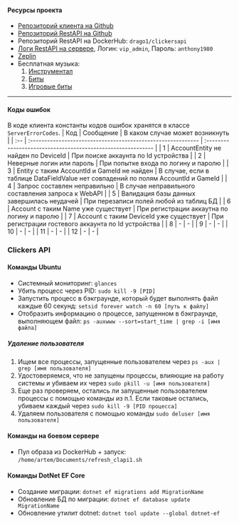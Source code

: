 ####  Ресурсы проекта
- [Репозиторий клиента на Github](https://github.com/semi92art/Clickers)
- [Репозиторий RestAPI на Github](https://github.com/semi92art/ClickersAPI)
- Репозиторий RestAPI на DockerHub: `drago1/clickersapi`
- [Логи RestAPI на сервере](http://77.37.152.15:9000/#/home), Логин: `vip_admin`, Пароль: `anthony1980`
- [Zeplin](https://zpl.io/aXB9Rzx)
- Бесплатная музыка:
	1. [Инструментал](https://freemusicarchive.org/home)
	2. [Биты](https://getbeat.ru/)
	3. [Игровые биты](https://www.dl-sounds.com/royalty-free/category/game-film/video-game/)

---

#### Коды ошибок
В коде клиента константы кодов ошибок хранятся в классе `ServerErrorCodes`.
|  Код   | Сообщение                                                     | В каком случае может возникнуть                                                      |
| :-- | :----------------------------------------------------------- | :----------------------------------------------------------- |
|  1  | AccountEntity не найден по DeviceId | При поиске аккаунта по Id устройства |
|  2  | Неверные логин или пароль | При попытке входа по логину и паролю |
|  3  | Entity с таким AccountId и GameId не найден | В случае, если в таблице DataFieldValue нет совпадений по полям AccountId и GameId |
|  4  | Запрос составлен неправильно | В случае неправильного составления запроса к WebAPI |
|  5  | Валидация базы данных завершилась неудачей | При перезаписи полей любой из таблиц БД |
|  6  | Account с таким Name уже существует | При регистрации аккаутна по логину и паролю |
| 7    | Account с таким DeviceId уже существует     | При регистрации гостевого аккаунта по Id устройства          |
| 8    | -                                           | -                                                            |
| 9    | -                                           | -                                                            |
| 10   | -                                           | -                                                            |
| 11   | -                                           | -                                                            |
|  12  | - | -                                                            |

### Clickers API
####  Команды Ubuntu
- Системный мониторинг: `glances`
- Убить процесс через PID: `sudo kill -9 [PID]`
- Запустить процесс в бэкграунде, который будет выполнять файл каждые 60 секунд: `setsid forever watch -n 60 [путь к файлу]`
- Отобразить информацию о процессе, запущенном в бэкграунде, выполняющем файл: `ps -auxwww --sort=start_time | grep -i [имя файла]`
##### Удаление пользователя
1. Ищем все процессы, запущенные пользователем через `ps -aux | grep [имя пользователя]`
2. Удостоверяемся, что не запущены процессы, влияющие на работу системы и убиваем их через `sudo pkill -u [имя пользователя]`
3. Еще раз проверяем, остались ли запущенные пользователем процессы с помощью команды из п.1. Если таковые остались, убиваем каждый через `sudo kill -9 [PID процесса]`
4. Удаляем пользователя с помощью команды `sudo deluser [имя пользователя]`
#### Команды на боевом сервере
- Пул образа из DockerHub + запуск: `/home/artem/Documents/refresh_clapi1.sh`

#### Команды DotNet EF Core
- Создание миграции: `dotnet ef migrations add MigrationName`
- Обновление БД по миграции: `dotnet ef database update MigrationName`
- Обновление утилит dotnet: `dotnet tool update --global dotnet-ef`